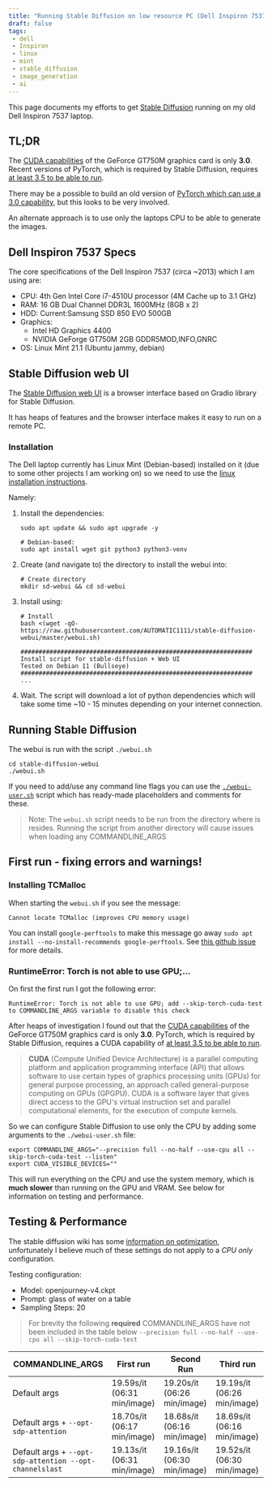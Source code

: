 ```yaml
---
title: "Running Stable Diffusion on low resource PC (Dell Inspiron 7537)"
draft: false
tags:
 - dell
 - Inspiron
 - linux
 - mint
 - stable_diffusion
 - image_generation
 - ai
---
```


This page documents my efforts to get [Stable Diffusion](https://github.com/AUTOMATIC1111/stable-diffusion-webui) 
running on my old Dell Inspiron 7537 laptop.
<!--more-->

## TL;DR

The [CUDA capabilities](https://developer.nvidia.com/cuda-gpus) of the GeForce GT750M graphics card is only **3.0**.
Recent versions of PyTorch, which is required by Stable Diffusion, requires [at least 3.5 to be able to run](https://github.com/AUTOMATIC1111/stable-diffusion-webui/issues/3003).

There may be a possible to build an old version of [PyTorch which can use a 3.0 capability](https://discuss.pytorch.org/t/pytorch-version-for-cuda-compute-capability-3-0-gtx-780m/15889),
but this looks to be very involved.

An alternate approach is to use only the laptops CPU to be able to generate the images.


## Dell Inspiron 7537 Specs

The core specifications of the Dell Inspiron 7537 (circa ~2013) which I am using are:

* CPU: 4th Gen Intel Core i7-4510U processor (4M Cache up to 3.1 GHz)
* RAM: 16 GB Dual Channel DDR3L 1600MHz (8GB x 2)
* HDD: Current:Samsung SSD 850 EVO 500GB
* Graphics:
  * Intel HD Graphics 4400
  * NVIDIA GeForge GT750M 2GB GDDR5MOD,INFO,GNRC
* OS: Linux Mint 21.1 (Ubuntu jammy, debian)
  
## Stable Diffusion web UI

The [Stable Diffusion web UI](https://github.com/AUTOMATIC1111/stable-diffusion-webui) is a browser interface based on 
Gradio library for Stable Diffusion.

It has heaps of features and the browser interface makes it easy to run on a remote PC.

### Installation

The Dell laptop currently has Linux Mint (Debian-based) installed on it (due to some other projects I am working on) so we need to use the 
[linux installation instructions](https://github.com/AUTOMATIC1111/stable-diffusion-webui#automatic-installation-on-linux).

Namely:
1. Install the dependencies:
    ```shell
    sudo apt update && sudo apt upgrade -y
    
    # Debian-based:
    sudo apt install wget git python3 python3-venv
    ```
2. Create (and navigate to) the directory to install the webui into:
    ```shell
    # Create directory
    mkdir sd-webui && cd sd-webui
    ```
3. Install using:
    ```shell
    # Install
    bash <(wget -qO- https://raw.githubusercontent.com/AUTOMATIC1111/stable-diffusion-webui/master/webui.sh)
  
    ################################################################
    Install script for stable-diffusion + Web UI
    Tested on Debian 11 (Bullseye)
    ################################################################
    ...
    ```
4. Wait. The script will download a lot of python dependencies which will take some time ~10 - 15 minutes depending on your internet connection.

## Running Stable Diffusion

The webui is run with the script `./webui.sh`
```shell
cd stable-diffusion-webui 
./webui.sh
```

If you need to add/use any command line flags you can use the [`./webui-user.sh`](https://github.com/AUTOMATIC1111/stable-diffusion-webui/wiki/Command-Line-Arguments-and-Settings#webui-user)
script which has ready-made placeholders and comments for these.

> Note: The `webui.sh` script needs to be run from the directory where is resides.
> Running the script from another directory will cause issues when loading any COMMANDLINE_ARGS

## First run - fixing errors and warnings!

### Installing TCMalloc

When starting the `webui.sh` if you see the message:
```shell
Cannot locate TCMalloc (improves CPU memory usage)
```
You can install `google-perftools` to make this message go away `sudo apt install --no-install-recommends google-perftools`.
See [this github issue](https://github.com/AUTOMATIC1111/stable-diffusion-webui/issues/10117) for more details.

### RuntimeError: Torch is not able to use GPU;...

On first the first run I got the following error:
```shell
RuntimeError: Torch is not able to use GPU; add --skip-torch-cuda-test to COMMANDLINE_ARGS variable to disable this check
```

After heaps of investigation I found out that the [CUDA capabilities](https://developer.nvidia.com/cuda-gpus) of the GeForce GT750M graphics card is only **3.0**.
PyTorch, which is required by Stable Diffusion, requires a CUDA capability of [at least 3.5 to be able to run](https://github.com/AUTOMATIC1111/stable-diffusion-webui/issues/3003).

> **CUDA** (Compute Unified Device Architecture) is a parallel computing platform and application programming interface (API)
> that allows software to use certain types of graphics processing units (GPUs) for general purpose processing,
> an approach called general-purpose computing on GPUs (GPGPU).
> CUDA is a software layer that gives direct access to the GPU's virtual instruction set and parallel computational elements,
> for the execution of compute kernels.

So we can configure Stable Diffusion to use only the CPU by adding some arguments to the `./webui-user.sh` file:
```shell
export COMMANDLINE_ARGS="--precision full --no-half --use-cpu all --skip-torch-cuda-test --listen"
export CUDA_VISIBLE_DEVICES=""
```

This will run everything on the CPU and use the system memory, which is **much slower** than running on the GPU and VRAM.
See below for information on testing and performance.

## Testing & Performance

The stable diffusion wiki has some [information on optimization](https://github.com/AUTOMATIC1111/stable-diffusion-webui/wiki/Optimizations), 
unfortunately I believe much of these settings do not apply to a _CPU only_ configuration.

Testing configuration:
* Model: openjourney-v4.ckpt
* Prompt: glass of water on a table
* Sampling Steps: 20

> For brevity the following **required** COMMANDLINE_ARGS have not been included in the table below
> `--precision full --no-half --use-cpu all --skip-torch-cuda-test`

| COMMANDLINE_ARGS                                        | First run                   | Second Run                  | Third run                   | 
|---------------------------------------------------------|-----------------------------|-----------------------------|-----------------------------|
| Default args                                            | 19.59s/it (06:31 min/image) | 19.20s/it (06:26 min/image) | 19.19s/it (06:26 min/image) |
| Default args + `--opt-sdp-attention`                    | 18.70s/it (06:17 min/image) | 18.68s/it (06:16 min/image) | 18.69s/it (06:16 min/image) | 
| Default args + `--opt-sdp-attention --opt-channelslast` | 19.13s/it (06:31 min/image) | 19.16s/it (06:30 min/image) | 19.52s/it (06:30 min/image) | 

